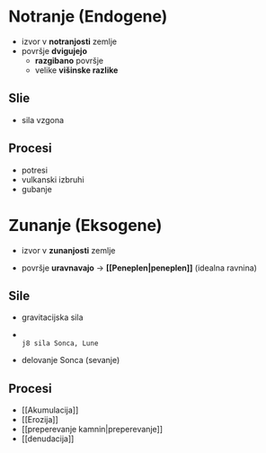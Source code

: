 # Notranje (Endogene)
- izvor v **notranjosti** zemlje
- površje **dvigujejo**
	- **razgibano** površje
	- velike **višinske razlike**
## Slie 
- sila vzgona
## Procesi
- potresi
- vulkanski izbruhi
- gubanje
# Zunanje (Eksogene)
- izvor v **zunanjosti** zemlje
* površje **uravnavajo** -> **[[Peneplen|peneplen]]** (idealna ravnina)
## Sile 
- gravitacijska sila
-                                                                                                                                                                                                                                                                                                 j8 sila Sonca, Lune
- delovanje Sonca (sevanje)
## Procesi
- [[Akumulacija]]
- [[Erozija]]
- [[preperevanje kamnin|preperevanje]]
- [[denudacija]]